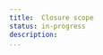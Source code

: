 ```yaml
---
title:	Closure scope
status:	in-progress
description:	
...
```


<!-- also use closure e.g. in groovy-lab -->